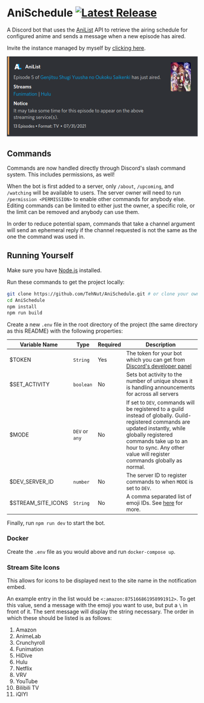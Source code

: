 # AniSchedule [![Latest Release](https://img.shields.io/github/v/release/TehNut/AniSchedule?color=%233DB4F2&label=release&style=flat-square)](https://github.com/TehNut/AniSchedule/releases/latest)

A Discord bot that uses the [AniList](https://anilist.co) API to retrieve the airing schedule for configured anime and
sends a message when a new episode has aired.

Invite the instance managed by myself by [clicking here](https://discord.com/api/oauth2/authorize?client_id=872994081498882118&permissions=51539610624&scope=bot%20applications.commands).

![Example Announcement](./img/preview_announcement.png)

## Commands

Commands are now handled directly through Discord's slash command system. This includes permissions, as well! 

When the bot is first added to a server, only `/about`, `/upcoming`, and `/watching` will be available to users. The server owner will need to run `/permission <PERMISSION>` to enable other commands for anybody else. Editing commands can be limited to either just the owner, a specific role, or the limit can be removed and anybody can use them. 

In order to reduce potential spam, commands that take a channel argument will send an ephemeral reply if the channel requested is not the same as the one the command was used in.

## Running Yourself

Make sure you have [Node.js](https://nodejs.org/) installed.

Run these commands to get the project locally:

```sh
git clone https://github.com/TehNut/AniSchedule.git # or clone your own fork
cd AniSchedule
npm install
npm run build
```

Create a new `.env` file in the root directory of the project (the same directory as this README) with the following properties:

| Variable Name  | Type | Required | Description |
|----------------| ---- | -------- | ----------- |
| $TOKEN | `String` | Yes | The token for your bot which you can get from [Discord's developer panel](https://discordapp.com/developers/) |
| $SET_ACTIVITY | `boolean` | No | Sets bot activity to the number of unique shows it is handling announcements for across all servers |
| $MODE | `DEV` or `any` | No | If set to `DEV`, commands will be registered to a guild instead of globally. Guild-registered commands are updated instantly, while globally registered commands take up to an hour to sync. Any other value will register commands globally as normal. |
| $DEV_SERVER_ID | `number` | No | The server ID to register commands to when `MODE` is set to `DEV`. |
| $STREAM_SITE_ICONS | `String` | No | A comma separated list of emoji IDs. See [here](#stream-site-icons) for more. |

Finally, run `npm run dev` to start the bot.

### Docker

Create the `.env` file as you would above and run `docker-compose up`. 

### Stream Site Icons

This allows for icons to be displayed next to the site name in the notification embed. 

An example entry in the list would be `<:amazon:875166861958991912>`. To get this value, send a message with the emoji you want to use, but put a `\` in front of it. The sent message will display the string necessary. The order in which these should be listed is as follows:

1. Amazon
2. AnimeLab
3. Crunchyroll
4. Funimation
5. HiDive
6. Hulu
7. Netflix
8. VRV
9. YouTube
10. Bilibili TV
11. iQIYI
